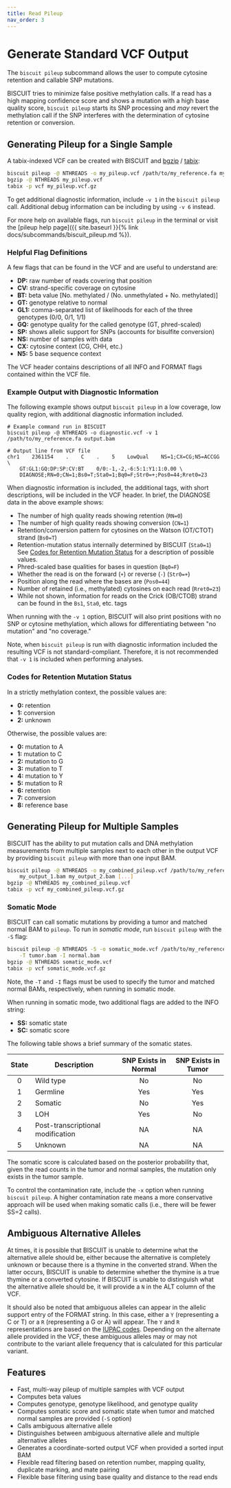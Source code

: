 ```yaml
---
title: Read Pileup
nav_order: 3
---
```


# Generate Standard VCF Output

The `biscuit pileup` subcommand allows the user to compute cytosine retention and callable SNP mutations.

BISCUIT tries to minimize false positive methylation calls. If a read has a high mapping confidence score and shows a
mutation with a high base quality score, `biscuit pileup` starts its SNP processing and *may* revert the methylation
call if the SNP interferes with the determination of cytosine retention or conversion.

## Generating Pileup for a Single Sample

A tabix-indexed VCF can be created with BISCUIT and [bgzip](https://www.htslib.org/doc/bgzip.html) /
[tabix](https://www.htslib.org/doc/tabix.html):
```bash
biscuit pileup -@ NTHREADS -o my_pileup.vcf /path/to/my_reference.fa my_output.bam
bgzip -@ NTHREADS my_pileup.vcf
tabix -p vcf my_pileup.vcf.gz
```

To get additional diagnostic information, include `-v 1` in the `biscuit pileup` call. Additional debug information can
be including by using `-v 6` instead.

For more help on available flags, run `biscuit pileup` in the terminal or visit the
[pileup help page]({{ site.baseurl }}{% link docs/subcommands/biscuit_pileup.md %}).

### Helpful Flag Definitions

A few flags that can be found in the VCF and are useful to understand are:

  - **DP:** raw number of reads covering that position
  - **CV:** strand-specific coverage on cytosine
  - **BT:** beta value [No. methylated / (No. unmethylated + No. methylated)]
  - **GT:** genotype relative to normal
  - **GL1:** comma-separated list of likelihoods for each of the three genotypes (0/0, 0/1, 1/1)
  - **GQ:** genotype quality for the called genotype (GT, phred-scaled)
  - **SP:** shows allelic support for SNPs (accounts for bisulfite conversion)
  - **NS:** number of samples with data
  - **CX:** cytosine context (CG, CHH, etc.)
  - **N5:** 5 base sequence context

The VCF header contains descriptions of all INFO and FORMAT flags contained within the VCF file.

### Example Output with Diagnostic Information

The following example shows output `biscuit pileup` in a low coverage, low quality region, with additional diagnostic
information included.

```
# Example command run in BISCUIT
biscuit pileup -@ NTHREADS -o diagnostic.vcf -v 1 /path/to/my_reference.fa output.bam

# Output line from VCF file
chr1    2361154    .    C    .    5    LowQual    NS=1;CX=CG;N5=ACCGG \
    GT:GL1:GQ:DP:SP:CV:BT    0/0:-1,-2,-6:5:1:Y1:1:0.00 \
    DIAGNOSE;RN=0;CN=1;Bs0=T;Sta0=1;Bq0=F;Str0=+;Pos0=44;Rret0=23
```

When diagnostic information is included, the additional tags, with short descriptions, will be included in the VCF
header. In brief, the DIAGNOSE data in the above example shows:

  - The number of high quality reads showing retention (`RN=0`)
  - The number of high quality reads showing conversion (`CN=1`)
  - Retention/conversion pattern for cytosines on the Watson (OT/CTOT) strand (`Bs0=T`)
  - Retention-mutation status internally determined by BISCUIT (`Sta0=1`) See
  [Codes for Retention Mutation Status](#codes-for-retention-mutation-status) for a description of possible values.
  - Phred-scaled base qualities for bases in question (`Bq0=F`)
  - Whether the read is on the forward (`+`) or reverse (`-`) (`Str0=+`)
  - Position along the read where the bases are (`Pos0=44`)
  - Number of retained (i.e., methylated) cytosines on each read (`Rret0=23`)
  - While not shown, information for reads on the Crick (OB/CTOB) strand can be found in the `Bs1`, `Sta0`, etc. tags

When running with the `-v 1` option, BISCUIT will also print positions with no SNP or cytosine methylation, which allows
for differentiating between "no mutation" and "no coverage."

Note, when `biscuit pileup` is run with diagnostic information included the resulting VCF is not standard-compliant.
Therefore, it is not recommended that `-v 1` is included when performing analyses.

### Codes for Retention Mutation Status

In a strictly methylation context, the possible values are:

  - **0:** retention
  - **1:** conversion
  - **2:** unknown

Otherwise, the possible values are:

  - **0:** mutation to A
  - **1:** mutation to C
  - **2:** mutation to G
  - **3:** mutation to T
  - **4:** mutation to Y
  - **5:** mutation to R
  - **6:** retention
  - **7:** conversion
  - **8:** reference base

## Generating Pileup for Multiple Samples

BISCUIT has the ability to put mutation calls and DNA methylation measurements from multiple samples next to each other
in the output VCF by providing `biscuit pileup` with more than one input BAM.
```bash
biscuit pileup -@ NTHREADS -o my_combined_pileup.vcf /path/to/my_reference.fa \
    my_output_1.bam my_output_2.bam [...]
bgzip -@ NTHREADS my_combined_pileup.vcf
tabix -p vcf my_combined_pileup.vcf.gz
```

### Somatic Mode

BISCUIT can call somatic mutations by providing a tumor and matched normal BAM to `pileup`. To run in *somatic mode*,
run `biscuit pileup` with the `-S` flag:
```bash
biscuit pileup -@ NTHREADS -S -o somatic_mode.vcf /path/to/my_reference.fa \
    -T tumor.bam -I normal.bam
bgzip -@ NTHREADS somatic_mode.vcf
tabix -p vcf somatic_mode.vcf.gz
```
Note, the `-T` and `-I` flags must be used to specify the tumor and matched normal BAMs, respectively, when running in
somatic mode.

When running in somatic mode, two additional flags are added to the INFO string:

  - **SS:** somatic state
  - **SC:** somatic score

The following table shows a brief summary of the somatic states.

| State | Description                       | SNP Exists in Normal | SNP Exists in Tumor |
|:-----:|-----------------------------------|:--------------------:|:-------------------:|
|   0   | Wild type                         |          No          |         No          |
|   1   | Germline                          |          Yes         |         Yes         |
|   2   | Somatic                           |          No          |         Yes         |
|   3   | LOH                               |          Yes         |         No          |
|   4   | Post-transcriptional modification |          NA          |         NA          |
|   5   | Unknown                           |          NA          |         NA          |

The somatic score is calculated based on the posterior probability that, given the read counts in the tumor and normal
samples, the mutation only exists in the tumor sample.

To control the contamination rate, include the `-x` option when running `biscuit pileup`. A higher contamination rate
means a more conservative approach will be used when making somatic calls (i.e., there will be fewer SS=2 calls).

## Ambiguous Alternative Alleles

At times, it is possible that BISCUIT is unable to determine what the alternative allele should be, either because the
alternative is completely unknown or because there is a thymine in the converted strand. When the latter occurs, BISCUIT
is unable to determine whether the thymine is a true thymine or a converted cytosine. If BISCUIT is unable to
distinguish what the alternative allele should be, it will provide a `N` in the ALT column of the VCF.

It should also be noted that ambiguous alleles can appear in the allelic support entry of the FORMAT string. In this
case, either a `Y` (representing a C or T) or a `R` (representing a G or A) will appear. The `Y` and `R` representations
are based on the [IUPAC codes](https://www.bioinformatics.org/sms/iupac.html). Depending on the alternate allele
provided in the VCF, these ambiguous alleles may or may not contribute to the variant allele frequency that is
calculated for this particular variant.

## Features

  - Fast, multi-way pileup of multiple samples with VCF output
  - Computes beta values
  - Computes genotype, genotype likelihood, and genotype quality
  - Computes somatic score and somatic state when tumor and matched normal samples are provided (`-S` option)
  - Calls ambiguous alternative allele
  - Distinguishes between ambiguous alternative allele and multiple alternative alleles
  - Generates a coordinate-sorted output VCF when provided a sorted input BAM
  - Flexible read filtering based on retention number, mapping quality, duplicate marking, and mate pairing
  - Flexible base filtering using base quality and distance to the read ends
